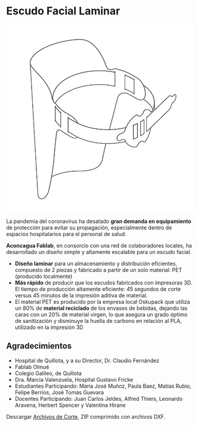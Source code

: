 # Escudo Facial Laminar

![Escudo Facial: Vista isométrica](./img/sq-03.jpg)

La pandemia del coronavirus ha desatado **gran demanda en equipamiento** de protección para evitar su propagación, especialmente dentro de espacios hospitalarios para el personal de salud.

**Aconcagua Fablab**, en consorcio con una red de colaboradores locales, ha desarrollado un diseño simple y altamente escalable para un escudo facial.

- **Diseño laminar** para un almacenamiento y distribución eficientes, compuesto de 2 piezas y fabricado a partir de un solo material: PET (producido localmente)
- **Más rápido** de producir que los escudos fabricados con impresoras 3D. El tiempo de producción altamente eficiente: 45 segundos de corte versus 45 minutos de la impresión aditiva de material.
- El material PET es producido por la empresa local Oskupack que utiliza un 80% de **material reciclado** de los envases de bebidas, dejando las caras con un 20% de material virgen, lo que asegura un grado óptimo de sanitización y disminuye la huella de carbono en relación al PLA, utilizado en la impresión 3D



## Agradecimientos

- Hospital de Quillota, y a su Director, Dr. Claudio Fernández
- Fablab Olmué
- Colegio Galileo, de Quillota
- Dra. Marcia Valenzuela, Hospital Gustavo Fricke
- Estudiantes Participando: María José Muñoz, Paula Baez, Matías Rubio, Felipe Berríos, José Tomás Guevara
- Docentes Participando: Juan Carlos Jeldes, Alfred Thiers, Leonardo Aravena, Herbert Spencer y Valentina Hirane

Descargar [Archivos de Corte](src/escudo-facial-DXF.zip), ZIP comprimido con archivos DXF.
